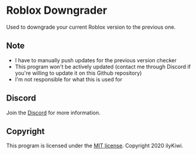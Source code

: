 # Roblox Downgrader
Used to downgrade your current Roblox version to the previous one.

## Note
- I have to manually push updates for the previous version checker
- This program won't be actively updated (contact me through Discord if you're willing to update it on this Github repository)
- I'm not responsible for what this is used for

## Discord
Join the [Discord](https://discord.gg/CZUfHYHtZr) for more information.

## Copyright
This program is licensed under the [MIT license](LICENSE). Copyright 2020 ilyKiwi.
